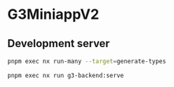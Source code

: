 # G3MiniappV2
 
## Development server

```bash
pnpm exec nx run-many --target=generate-types
```

```bash
pnpm exec nx run g3-backend:serve
```
